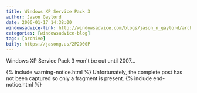 ```yaml
---
title: Windows XP Service Pack 3
author: Jason Gaylord
date: 2006-01-17 14:38:00
windowsadvice-link: http://windowsadvice.com/blogs/jason_n_gaylord/archive/2006/01/17/Windows-XP-Service-Pack-3-Update-January-17-2006.aspx
categories: [windowsadvice-blog]
tags: [archive]
bitly: https://jasong.us/2P2O00P
---
```


Windows XP Service Pack 3 won't be out until 2007...

{% include warning-notice.html %}
Unfortunately, the complete post has not been captured so only a fragment is present.
{% include end-notice.html %}